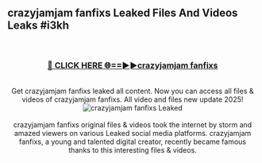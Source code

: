 ## crazyjamjam fanfixs Leaked Files And Videos Leaks #i3kh
<br>
<div align="center">
<h3><a href="https://watchclip.my.id/crazyjamjam fanfixs" rel="nofollow">🔴 CLICK HERE 🌐==►►crazyjamjam fanfixs</a></h3>
<br>
Get crazyjamjam fanfixs leaked all content. Now you can access all files & videos of crazyjamjam fanfixs. All video and files new update 2025!
<br>
<a href="https://watchclip.my.id/crazyjamjam fanfixs" rel="nofollow" data-target="animated-image.originalLink"><img src="https://i.ibb.co.com/WyWwxjT/player-gif2.gif" alt="crazyjamjam fanfixs Leaked" style="max-width: 100%; display: inline-block;" data-target="animated-image.originalImage"></a>
<br><br>
crazyjamjam fanfixs original files & videos took the internet by storm and amazed viewers on various Leaked social media platforms. crazyjamjam fanfixs, a young and talented digital creator, recently became famous thanks to this interesting files & videos.
</div>
<br>